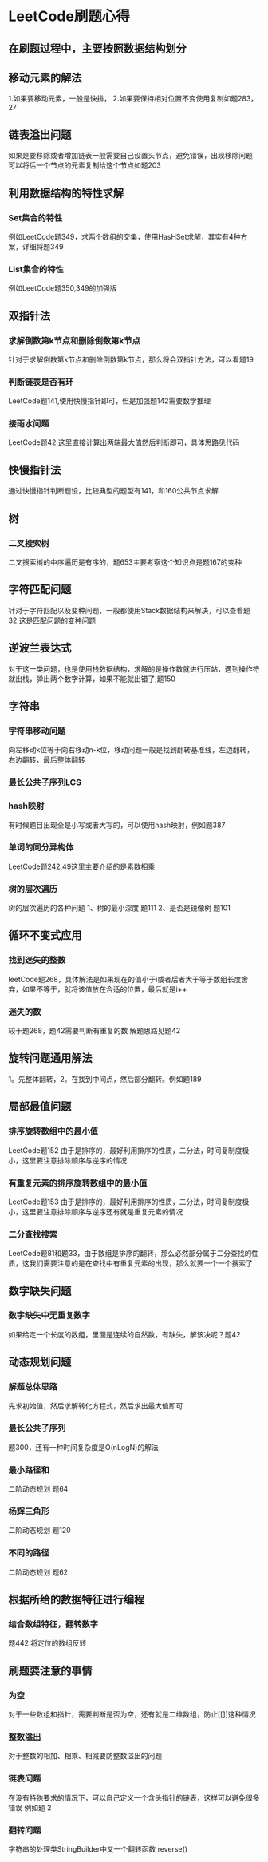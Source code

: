 # LeetCode刷题心得
## 在刷题过程中，主要按照数据结构划分
## 移动元素的解法
1.如果要移动元素，一般是快排，
2.如果要保持相对位置不变使用复制如题283，27
## 链表溢出问题
如果是要移除或者增加链表一般需要自己设置头节点，避免错误，出现移除问题
可以将后一个节点的元素复制给这个节点如题203
## 利用数据结构的特性求解
### Set集合的特性
例如LeetCode题349，求两个数组的交集，使用HasHSet求解，其实有4种方案，详细将题349
### List集合的特性
例如LeetCode题350,349的加强版
## 双指针法
### 求解倒数第k节点和删除倒数第k节点
针对于求解倒数第k节点和删除倒数第k节点，那么将会双指针方法，可以看题19
### 判断链表是否有环
LeetCode题141,使用快慢指针即可，但是加强题142需要数学推理
### 接雨水问题
LeetCode题42,这里直接计算出两端最大值然后判断即可，具体思路见代码
## 快慢指针法
通过快慢指针判断题设，比较典型的题型有141，和160公共节点求解
## 树
### 二叉搜索树
二叉搜索树的中序遍历是有序的，题653主要考察这个知识点是题167的变种
## 字符匹配问题
针对于字符匹配以及变种问题，一般都使用Stack数据结构来解决，可以查看题32,这是匹配问题的变种问题
## 逆波兰表达式
对于这一类问题，也是使用栈数据结构，求解的是操作数就进行压站，遇到操作符就出栈，弹出两个数字计算，如果不能就出错了,题150
## 字符串
### 字符串移动问题
  向左移动k位等于向右移动n-k位，移动问题一般是找到翻转基准线，左边翻转，右边翻转，最后整体翻转
### 最长公共子序列LCS
### hash映射
有时候题目出现全是小写或者大写的，可以使用hash映射，例如题387
### 单词的同分异构体
LeetCode题242,49这里主要介绍的是素数相乘
### 树的层次遍历
树的层次遍历的各种问题 1、树的最小深度 题111 2、是否是镜像树 题101
## 循环不变式应用
### 找到迷失的整数
leetCode题268，具体解法是如果现在的值小于i或者后者大于等于数组长度舍弃，如果不等于，就将该值放在合适的位置，最后就是i++
### 迷失的数
较于题268，题42需要判断有重复的数 解题思路见题42
## 旋转问题通用解法
1。先整体翻转，2。在找到中间点，然后部分翻转。例如题189
## 局部最值问题
### 排序旋转数组中的最小值
LeetCode题152 由于是排序的，最好利用排序的性质，二分法，时间复制度极小，这里要注意排除顺序与逆序的情况
### 有重复元素的排序旋转数组中的最小值
LeetCode题153 由于是排序的，最好利用排序的性质，二分法，时间复制度极小，这里要注意排除顺序与逆序还有就是重复元素的情况
### 二分查找搜索
LeetCode题81和题33，由于数组是排序的翻转，那么必然部分属于二分查找的性质，这我们需要注意的是在查找中有重复元素的出现，那么就要一个一个搜索了
## 数字缺失问题
### 数字缺失中无重复数字
如果给定一个长度的数组，里面是连续的自然数，有缺失，解该决呢？题42
## 动态规划问题
### 解题总体思路
先求初始值，然后求解转化方程式，然后求出最大值即可
### 最长公共子序列
题300，还有一种时间复杂度是O(nLogN)的解法
### 最小路径和
二阶动态规划 题64
### 杨辉三角形
二阶动态规划 题120
### 不同的路径
二阶动态规划 题62
## 根据所给的数据特征进行编程
### 结合数组特征，翻转数字
题442 将定位的数组反转
## 刷题要注意的事情
### 为空
对于一些数组和指针，需要判断是否为空，还有就是二维数组，防止[[]]这种情况
### 整数溢出
对于整数的相加、相乘、相减要防整数溢出的问题
### 链表问题
在没有特殊要求的情况下，可以自己定义一个含头指针的链表，这样可以避免很多错误
例如题 2
### 翻转问题
字符串的处理类StringBuilder中又一个翻转函数 reverse()
